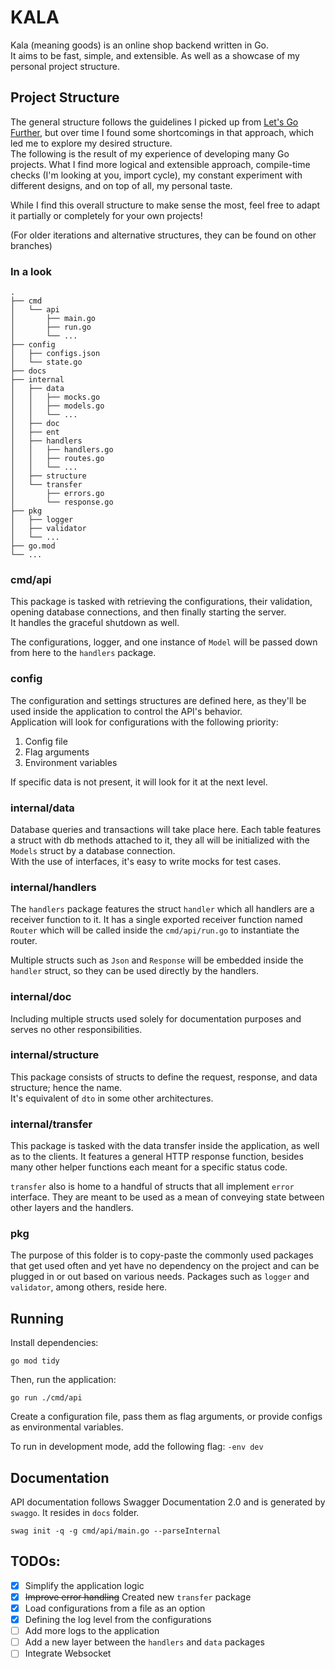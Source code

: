 # KALA

Kala (meaning goods) is an online shop backend written in Go.  
It aims to be fast, simple, and extensible. As well as a showcase of my personal project structure.

## Project Structure

The general structure follows the guidelines I picked up
from [Let's Go Further](https://lets-go-further.alexedwards.net/),
but over time I found some shortcomings in that approach, which led me to explore my desired structure.  
The following is the result of my experience of developing many Go projects.
What I find more logical and extensible approach,
compile-time checks (I'm looking at you, import cycle), my constant experiment with different designs, and on top of
all,
my personal taste.

While I find this overall structure to make sense the most, feel free to adapt it partially or completely for your own
projects!

(For older iterations and alternative structures, they can be found on other branches)

### In a look

```
.
├── cmd
│   └── api
│       ├── main.go
│       ├── run.go
│       └── ...
├── config
│   ├── configs.json
│   └── state.go
├── docs
├── internal
│   ├── data
│   │   ├── mocks.go
│   │   ├── models.go
│   │   └── ...
│   ├── doc
│   ├── ent
│   ├── handlers
│   │   ├── handlers.go
│   │   ├── routes.go
│   │   └── ...
│   ├── structure
│   └── transfer
│       ├── errors.go
│       └── response.go
├── pkg
│   ├── logger
│   ├── validator
│   └── ...
├── go.mod
└── ...
```

### cmd/api

This package is tasked with retrieving the configurations, their validation, opening database connections, and then
finally starting the server.  
It handles the graceful shutdown as well.

The configurations, logger, and one instance of `Model` will be passed down from here to the `handlers` package.

### config

The configuration and settings structures are defined here, as they'll be used inside the application to control the
API's behavior.  
Application will look for configurations with the following priority:

1. Config file
2. Flag arguments
3. Environment variables

If specific data is not present, it will look for it at the next level.

### internal/data

Database queries and transactions will take place here. Each table features a struct with db methods attached to it,
they all will be initialized with the `Models` struct by a database connection.  
With the use of interfaces, it's easy to write mocks for test cases.

### internal/handlers

The `handlers` package features the struct `handler` which all handlers are a receiver function to it. It has a single
exported receiver function named `Router` which will be called inside the `cmd/api/run.go` to instantiate the router.

Multiple structs such as `Json` and `Response` will be embedded inside the `handler` struct,
so they can be used directly by the handlers.

### internal/doc

Including multiple structs used solely for documentation purposes and serves no other responsibilities.

### internal/structure

This package consists of structs to define the request, response, and data structure; hence the name.  
It's equivalent of `dto` in some other architectures.

### internal/transfer

This package is tasked with the data transfer inside the application, as well as to the clients. It features a general
HTTP response function, besides many other helper functions each meant for a specific status code.

`transfer` also is home to a handful of structs that all implement `error` interface. They are meant to be used as a
mean of conveying state between other layers and the handlers.

### pkg

The purpose of this folder is to copy-paste the commonly used packages that get used often and yet have no dependency
on the project and can be plugged in or out based on various needs.
Packages such as `logger` and `validator`, among others, reside here.

## Running

Install dependencies:

```shell
go mod tidy
```

Then, run the application:

```shell
go run ./cmd/api 
```

Create a configuration file, pass them as flag arguments, or provide configs as environmental variables.

To run in development mode, add the following flag: `-env dev`

## Documentation

API documentation follows Swagger Documentation 2.0 and is generated by `swaggo`. It resides in `docs` folder.

```shell
swag init -q -g cmd/api/main.go --parseInternal
```

## TODOs:

- [x] Simplify the application logic
- [x] ~~Improve error handling~~ Created new `transfer` package
- [x] Load configurations from a file as an option
- [x] Defining the log level from the configurations
- [ ] Add more logs to the application
- [ ] Add a new layer between the `handlers` and `data` packages
- [ ] Integrate Websocket

